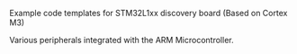 

Example code templates for STM32L1xx discovery board (Based on Cortex M3)

Various peripherals integrated with the ARM Microcontroller. 
